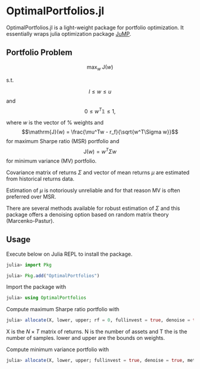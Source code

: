 # OptimalPortfolios.jl

OptimalPortfolios.jl is a light-weight package for portfolio optimization. It essentially wraps julia optimization package [JuMP](https://jump.dev/JuMP.jl/stable/).

## Portfolio Problem

$$\text{max}_w \; \mathrm{J}(w)$$

s.t.

$$l \leq w \leq u$$ and
$$0 \leq w^T\mathbb{1} \leq 1,$$

where $w$ is the vector of % weights and
$$\mathrm{J}(w) = \frac{\mu^Tw - r_f}{\sqrt{w^T\Sigma w}}$$ for maximum Sharpe ratio (MSR) portfolio and 
$$\mathrm{J}(w) = w^T\Sigma w$$ for minimum variance (MV) portfolio.


Covariance matrix of returns $\Sigma$ and vector of mean returns $\mu$ are estimated from historical returns data.

Estimation of $\mu$ is notoriously unreliable and for that reason MV is often preferred over MSR.

There are several methods available for robust estimation of $\Sigma$ and this package offers a denoising option based on random matrix theory (Marcenko-Pastur). 

## Usage

Execute below on Julia REPL to install the package.

```julia
julia> import Pkg

julia> Pkg.add("OptimalPortfolios")
```

Import the package with

```julia
julia> using OptimalPortfolios
```

Compute maximum Sharpe ratio portfolio with

```julia
julia> allocate(X, lower, upper; rf = 0, fullinvest = true, denoise = true, method = "MSR")
```

X is the $N \times T$ matrix of returns. N is the number of assets and T the is the number of samples. lower and upper are the bounds on weights. 

Compute minimum variance portfolio with

```julia
julia> allocate(X, lower, upper; fullinvest = true, denoise = true, method = "MV")
```